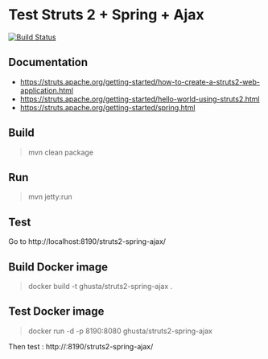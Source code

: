# Test Struts 2 + Spring + Ajax

[![Build Status](https://travis-ci.org/ghusta/struts2-spring-ajax.svg?branch=master)](https://travis-ci.org/ghusta/struts2-spring-ajax)

## Documentation

- https://struts.apache.org/getting-started/how-to-create-a-struts2-web-application.html
- https://struts.apache.org/getting-started/hello-world-using-struts2.html
- https://struts.apache.org/getting-started/spring.html

## Build

> mvn clean package

## Run

> mvn jetty:run

## Test

Go to http://localhost:8190/struts2-spring-ajax/

## Build Docker image

> docker build -t ghusta/struts2-spring-ajax .

## Test Docker image

> docker run -d -p 8190:8080 ghusta/struts2-spring-ajax 

Then test : http://<docker-host>:8190/struts2-spring-ajax/
